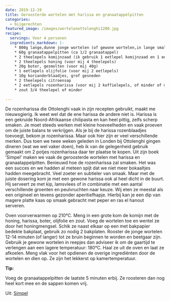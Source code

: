 ```yaml
---
date: 2019-12-19
title: Geroosterde wortelen met harissa en granaatappelpitten
categories:
  - bijgerechten
featured_image: /images/wortelenottolenghi1200.jpg
recipe:
  servings: Voor 4 personen
  ingredients_markdown: |-
    * 800g lange,dunne jonge wortelen (of gewone wortelen,in lange smalle repen van 10cm op 1,5cm), geschraapt en steeltjes ingekort)
    * 60g granaatappelpitten (ca 1/2 granaatappel)
    * 2 theelepels komijnzaad (ik gebruik 1 eetlepel komijnzaad en 1 eetlepel komijnpoeder)
    * 2 theelepels honing (voor mij 4 theelepels)
    * 20g boter, gesmolten (voor mij 40g)
    * 1 eetlepels olijfolie (voor mij 2 eetlepels)
    * 10g korianderblaadjes, grof gesneden
    * 2 theelepels citroensap
    * 2 eetlepels rozenharissa (voor mij 2 koffielepels, of minder of meer afhankelijk van de soort)
    * zout 3/4 theelepel of minder    
---
```


De rozenharissa die Ottolenghi vaak in zijn recepten gebruikt, maakt me nieuwsgierig. 
Ik weet wel dat de ene harissa de andere niet is. 
Harissa is een gekruide Noord-Afrikaanse chilipasta en kan heel pittig, zelfs scherp smaken. Je moet steeds werken met kleine hoeveelheden en vaak proeven om de juiste balans te verkrijgen.
Als je bij de harissa rozenblaadjes toevoegt, bekom je rozenharissa. Maar ook hier zijn er veel verschillende merken.
Dus toen we twee weken geleden in Londen bij Ottolenghi gingen dineren (wat we wel vaker doen), heb ik van de gelegenheid gebruik gemaakt om 2 potjes rozenharissa daar ter plaatse te kopen.
Uit zijn boek ’Simpel’ maken we vaak de geroosterde wortelen met harissa en granaatappelpitten. Benieuwd hoe de rozenharissa zal smaken.
Het was een succes en we hadden al meteen spijt dat we niet meer bokaaltjes hadden meegebracht.
Veel zoeter en subtieler van smaak. Maar met de juiste dosering kom je met een gewone harissa ook al heel dicht in de buurt.
Hij serveert ze met kip, lamsvlees of in combinatie met een aantal verschillende groenten en peulvruchten naar keuze.
Wij eten ze meestal als een origineel en tevens gezonder aperitiefhapje.
Hierbij kan je een dip van magere platte kaas op smaak gebracht met peper en ras el hanout   serveren.
 

<!--more-->

Oven voorverwarmen op 210°C.
Meng in een grote kom de komijn met de honing, harissa, boter, olijfolie en zout.
Voeg de wortelen toe en wentel ze door het honingmengsel.
Schik ze naast elkaar op een met bakpapier bedekte bakplaat, gebruik zo nodig 2 bakplaten.
Rooster de jonge wortelen 12-14 minuten (of langer) tot ze bruin beginnen te worden en beetgaar zijn. Gebruik je gewone wortelen in reepjes dan adviseer ik om de gaartijd te verlengen aan een lagere temperatuur: 180°C.
Haal ze uit de oven en laat ze afkoelen.
Meng vlak voor het opdienen de overige ingrediënten door de wortelen en dien op.
Ze zijn het lekkerst op kamertemperatuur.
 
<b>Tip: </b>

Voeg de granaatappelpitten de laatste 5 minuten erbij.
Ze roosteren dan nog heel kort mee en de sappen komen vrij.


Uit: [Simpel](https://www.standaardboekhandel.be/p/simpel-9789059568266)


